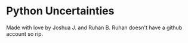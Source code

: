 # Python Uncertainties

Made with love by Joshua J. and Ruhan B. Ruhan doesn't have a github account so rip.
